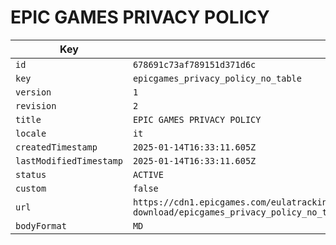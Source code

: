 # EPIC GAMES PRIVACY POLICY

| Key | Value |
| --- | ----- |
| `id` | `678691c73af789151d371d6c` |
| `key` | `epicgames_privacy_policy_no_table` |
| `version` | `1` |
| `revision` | `2` |
| `title` | `EPIC GAMES PRIVACY POLICY` |
| `locale` | `it` |
| `createdTimestamp` | `2025-01-14T16:33:11.605Z` |
| `lastModifiedTimestamp` | `2025-01-14T16:33:11.605Z` |
| `status` | `ACTIVE` |
| `custom` | `false` |
| `url` | `https://cdn1.epicgames.com/eulatracking-download/epicgames_privacy_policy_no_table/it/v1/r2/3df179e13b203b89c572f26b2c4d8538.pdf` |
| `bodyFormat` | `MD` |
